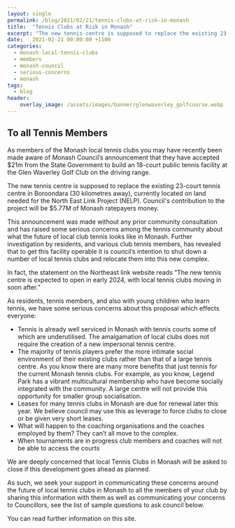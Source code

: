 ```yaml
---
layout: single
permalink: /blog/2021/02/21/tennis-clubs-at-risk-in-monash
title:  "Tennis Clubs at Risk in Monash"
excerpt: "The new tennis centre is supposed to replace the existing 23-court tennis centre in Boroondara."
date:   2021-02-21 00:00:00 +1100
categories:
  - monash-local-tennis-clubs
  - members
  - monash-council
  - serious-concerns
  - monash
tags:
  - blog
header:
    overlay_image: /assets/images/banner/glenwaverley_golfcourse.webp
---
```


## To all Tennis Members

As members of the Monash local tennis clubs you may have recently been made aware of Monash Council’s announcement that they have accepted $21m from the State Government to build an 18-court public tennis facility at the Glen Waverley Golf Club on the driving range.

The new tennis centre is supposed to replace the existing 23-court tennis centre in Boroondara (30 kilometres away), currently located on land needed for the North East Link Project (NELP).  Council's contribution to the project will be $5.77M of Monash ratepayers money.

This announcement was made without any prior community consultation and has raised some serious concerns among the tennis community about what the future of local club tennis looks like in Monash. Further investigation by residents, and various club tennis members, has revealed that to get this facility operable it is council’s intention to shut down a number of local tennis clubs and relocate them into this new complex.

In fact, the statement on the Northeast link website reads “The new tennis centre is expected to open in early 2024, with local tennis clubs moving in soon after.”

As residents, tennis members, and also with young children who learn tennis, we have some serious concerns about this proposal which effects everyone:

* Tennis is already well serviced in Monash with tennis courts some of which are underutilised. The amalgamation of local clubs does not require the creation of a new impersonal tennis centre.
* The majority of tennis players prefer the more intimate social environment of their existing clubs rather than that of a large tennis centre. As you know there are many more benefits that just tennis for the current Monash tennis clubs. For example, as you know, Legend Park has a vibrant multicultural membership who have become socially integrated with the community. A large centre will not provide this opportunity for smaller group socialisation.
* Leases for many tennis clubs in Monash are due for renewal later this year. We believe council may use this as leverage to force clubs to close or be given very short leases.
* What will happen to the coaching organisations and the coaches employed by them? They can’t all move to the complex.
* When tournaments are in progress club members and coaches will not be able to access the courts

We are deeply concerned that local Tennis Clubs in Monash will be asked to close if this development goes ahead as planned.

As such, we seek your support in communicating these concerns around the future of local tennis clubs in Monash to all the members of your club by sharing this information with them as well as communicating your concerns to Councillors, see the list of sample questions to ask council below.

You can read further information on this site.
